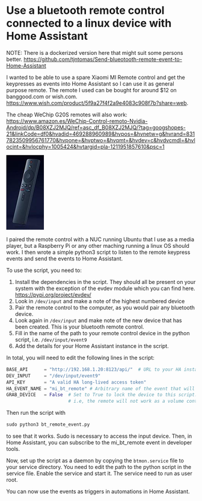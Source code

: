 # Use a bluetooth remote control connected to a linux device with Home Assistant

NOTE: There is a dockerized version here that might suit some persons better. https://github.com/tjntomas/Send-blueotooth-remote-event-to-Home-Assistant

I wanted to be able to use a spare Xiaomi MI Remote control and get the keypresses as events into Home Assistant so I can use it as general purpose remote. The remote I used can be bought for around $12 on banggood.com or wish.com.  https://www.wish.com/product/5f9a27f4f2a9e4083c908f7b?share=web. 

The cheap WeChip G20S remotes will also work: https://www.amazon.es/WeChip-Control-remoto-Nvidia-Android/dp/B08XZJ2MJQ/ref=asc_df_B08XZJ2MJQ/?tag=googshopes-21&linkCode=df0&hvadid=469288960989&hvpos=&hvnetw=g&hvrand=8317823509956761770&hvpone=&hvptwo=&hvqmt=&hvdev=c&hvdvcmdl=&hvlocint=&hvlocphy=1005424&hvtargid=pla-1211951857610&psc=1 

![MM](/miremote.jpg)

I paired the remote control with a NUC running Ubuntu that I use as a media player, but a Raspberry Pi or any other maching running a linux OS should work. I then wrote a simple python3 script to listen to the remote keypress events and send the events to Home Assistant.

To use the script, you need to:
1. Install the dependencies in the script. They should all be present on your system with the exception of the evdev module which you can find here. https://pypi.org/project/evdev/
1. Look in `/dev/input` and make a note of the highest numbered device
2. Pair the remote control to the computer, as you would pair any bluetooth device.
3. Look again in `/dev/input` and make note of the new device that has been created. This is your bluetooth remote control.
4. Fill in the name of the path to your remote control device in the python script, i.e. `/dev/input/event9`
5. Add the details for your Home Assistant instance in the script.

In total, you will need to edit the following lines in the script:
````python
BASE_API      = "http://192.168.1.20:8123/api/"  # URL to your HA instance.
DEV_INPUT     = "/dev/input/event9"             
API_KEY       = "A valid HA long-lived access token"
HA_EVENT_NAME = "mi_bt_remote" # Arbitrary name of the event that will get fired.
GRAB_DEVICE   = False  # Set to True to lock the device to this script. The system will not receive any events from the device.
                       # i.e, the remote will not work as a volume control by default.
````

Then run the script with 
````python
sudo python3 bt_remote_event.py
````
to see that it works. Sudo is necessary to access the input device. Then, in Home Assistant, you can subscribe to the mi_bt_remote event in developer tools.

Now, set up the script as a daemon by copying the `btmon.service` file to your service directory. You need to edit the path to the python script in the service file. Enable the service and start it. The service need to run as user root.

You can now use the events as triggers in automations in Home Assistant.
